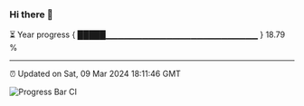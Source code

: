 ### Hi there 👋

⏳ Year progress { █████▁▁▁▁▁▁▁▁▁▁▁▁▁▁▁▁▁▁▁▁▁▁▁▁▁ } 18.79 %

---

⏰ Updated on Sat, 09 Mar 2024 18:11:46 GMT

![Progress Bar CI](https://github.com/liununu/liununu/workflows/Progress%20Bar%20CI/badge.svg)
